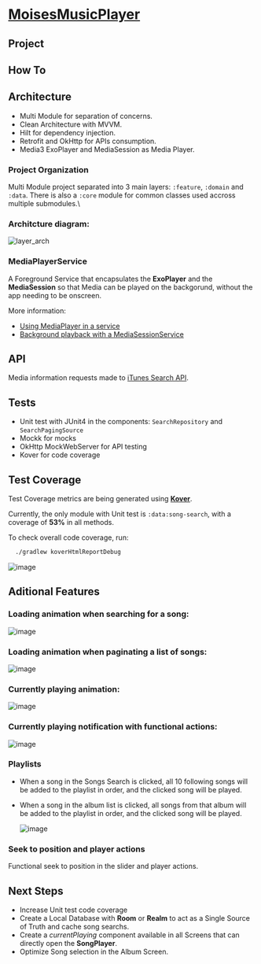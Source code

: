# [MoisesMusicPlayer](https://github.com/VctorMoraes/MoisesMusicPlayer)

## Project

## How To

## Architecture
* Multi Module for separation of concerns.
* Clean Architecture with MVVM.
* Hilt for dependency injection.
* Retrofit and OkHttp for APIs consumption.
* Media3 ExoPlayer and MediaSession as Media Player.

### Project Organization
Multi Module project separated into 3 main layers: `:feature`, `:domain` and `:data`. There is also a `:core` module for common classes used accross multiple submodules.\

### Architcture diagram:
![layer_arch](https://github.com/user-attachments/assets/22504bc1-8e9d-42c4-b6be-5a1a20a13d43)

### MediaPlayerService
A Foreground Service that encapsulates the **ExoPlayer** and the **MediaSession** so that Media can be played on the backgorund, without the app needing to be onscreen.

More information:
* [Using MediaPlayer in a service](https://developer.android.com/media/platform/mediaplayer#mpandservices)
* [Background playback with a MediaSessionService](https://developer.android.com/media/media3/session/background-playback)

## API
Media information requests made to [iTunes Search API](https://developer.apple.com/library/archive/documentation/AudioVideo/Conceptual/iTuneSearchAPI/Searching.html#//apple_ref/doc/uid/TP40017632-CH5-SW1).

## Tests
* Unit test with JUnit4 in the components: `SearchRepository` and `SearchPagingSource`
* Mockk for mocks
* OkHttp MockWebServer for API testing
* Kover for code coverage

## Test Coverage
Test Coverage metrics are being generated using [**Kover**](https://github.com/Kotlin/kotlinx-kover).

Currently, the only module with Unit test is `:data:song-search`, with a coverage of **53%** in all methods.

To check overall code coverage, run:
```bash
  ./gradlew koverHtmlReportDebug
```

![image](https://github.com/user-attachments/assets/7a596085-4475-4246-8f93-7e36f960af9e)

## Aditional Features
### Loading animation when searching for a song:
![image](https://github.com/user-attachments/assets/6e8c601b-32ee-491a-ae25-b55cae4adda7)

### Loading animation when paginating a list of songs:
![image](https://github.com/user-attachments/assets/a375422d-b1d3-4b42-b14c-0bac5cabbdef)

### Currently playing animation:
![image](https://github.com/user-attachments/assets/514222fb-c27b-4732-b2fe-2741a51735dc)

### Currently playing notification with functional actions:
![image](https://github.com/user-attachments/assets/532819fa-2a7c-4d4c-a328-85d9214e72e6)

### Playlists
* When a song in the Songs Search is clicked, all 10 following songs will be added to the playlist in order, and the clicked song will be played.
* When a song in the album list is clicked, all songs from that album will be added to the playlist in order, and the clicked song will be played.

  ![image](https://github.com/user-attachments/assets/a795da07-7a37-42c0-ac3f-befdb3b8d8cf)

### Seek to position and player actions
Functional seek to position in the slider and player actions.

## Next Steps
* Increase Unit test code coverage
* Create a Local Database with **Room** or **Realm** to act as a Single Source of Truth and cache song searchs.
* Create a *currentPlaying* component available in all Screens that can directly open the **SongPlayer**.
* Optimize Song selection in the Album Screen.
